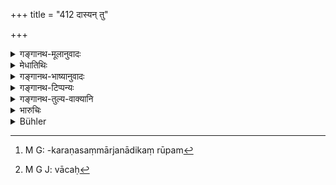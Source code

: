 +++
title = "412 दास्यन् तु"

+++

<details><summary>गङ्गानथ-मूलानुवादः</summary>

If the Brāhmaṇa, through the sense of mastery, and out of greed, makes sanctified twice-born persons do fertile work, against their will,—he should be fined by the king six hundred.—(412)
</details>

<details><summary>मेधातिथिः</summary>

**संस्कृता** उपनीताः । यद्य् अपि द्विजग्रहणाद् एवैतल् लभ्यते तथापि त्रैवर्णिकजात्युपलक्षणार्थं न विज्ञायीति । यो **ब्राह्मणः** समानजातीयान् दास्यं पादधावनोच्छिष्टावकरणसंमार्जनादिरूपम्[^३९१] **अनिच्छतः** । प्रभवतो भावः[^३९२] **प्राभवत्यं** प्रभुत्वम् । शक्यातिशययोगतो बलादिना यः कारयति **स षट्शतानि दण्ड्यः** । **लोभाद्** एतत् । द्वेषादिभिस् त्व् अधिको दण्ड्यः । शत्रन्तस्य भवतेर् भावप्रत्यये प्राभवत्याद् इति रूपम् । प्रभुत्वेनेति वचनाद् गुरोर् न दोषः । **अनिच्छत** इति वचनाद् इच्छताम् अन्यो दण्डः ॥ ८.४१२ ॥


[^३९२]:
     M G J: vācaḥ


[^३९१]:
     M G: -karaṇasaṃmārjanādikaṃ rūpam
</details>

<details><summary>गङ्गानथ-भाष्यानुवादः</summary>

‘*Sanctified*’—those for whom the initiatory rite has been performed. Though this is already implied by the term ‘*twice-born*’ itself, yet the additional qualification has been added in order to guard against this latter word being taken in the sense of all the three castes promiscuously. The sense of the text is that if a Brāhmaṇa makes fellow caste-men perform such ‘servile work’ as the washing of feet, the removing of offal, sweeping and so forth,—‘*against their will*’;—because he is their master,—*i.e*., possessed of the rights of the master over them,—‘*he should be fined six hundred*,’— if he does it ‘*through greed*.’ If he does it through hatred and such other motives, the fine shall be heavier.

The form ‘*prābhavatya*’ is an abstract noun formed from the present participial term ‘*prabhavan*.’ And since the text speaks of ‘*mastery*,’ which implies the idea of master and servant, there would be nothing wrong in the preceptor’s menial work being done by the pupil.

‘*Against their will*’—this shows that if they are willing, the fine shall be very small.—(412)
</details>

<details><summary>गङ्गानथ-टिप्पन्यः</summary>

This verse is quoted in *Vivādaratnākara* (p. 153), which has the following notes:—‘*Prabhāvatvāt*’ (which is its reading for ‘*Prābhavatyāt*’), on account of being powerful,—‘*saṃskṛtān*,’ endowed with character and learning if a Brāhmaṇa employs such twice-born men in work unsuitable for them he should be fined 600 by the king.

It is quoted in *Aparārka* (p. 789), which explains ‘*prābhavatya*,’ as ‘*prabhavato bhāvaḥ*,’ *being powerful*;—600 *paṇas* are meant;—and in
*Vīramitrodaya* (Vyavahāra, 126a), which explains ‘*prābhavatyāt*’ as
‘*prabhutvāt*’, and adds that the mention of ‘*dvijāti*’ makes it clear that the penalty here prescribed does not refer to the case of *Śūdra*
-slaves.
</details>

<details><summary>गङ्गानथ-तुल्य-वाक्यानि</summary>

**(verses 8.410-418)  
**

See Comparative notes for [Verse 8.410].
</details>

<details><summary>भारुचिः</summary>

द्विजग्रहणाच् चात्र ब्राह्मणो ऽपि समानत्वा[द् । न] चैते इच्छन्तो ऽनिच्छन्तो वा दास्यं कारयितव्याः । एतावांस् तु विशेषः । अनिच्छतां करणे ऽयं दण्डः । इच्छतां तु करणे कल्पयितव्यः । एवम् अर्थं च राजधर्मेषूक्तम् इदम् इति ॥ ८.४१० ॥
</details>

<details><summary>Bühler</summary>

412	But a Brahmana who, because he is powerful, out of greed makes initiated (men of the) twice-born (castes) against their will do the work of slaves, shall be fined by the king six hundred (panas).
</details>
